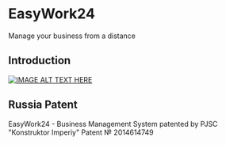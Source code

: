 # EasyWork24
Manage your business from a distance


## Introduction
[![IMAGE ALT TEXT HERE](http://img.youtube.com/vi/MDdST1MFvRA/0.jpg)](http://www.youtube.com/watch?v=MDdST1MFvRA)

## Russia Patent 
EasyWork24 - Business Management System
patented by PJSC "Konstruktor Imperiy"
Patent № 2014614749
